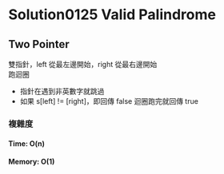 # Solution0125 Valid Palindrome

## Two Pointer

雙指針，left 從最左邊開始，right 從最右邊開始  
跑迴圈
- 指針在遇到非英數字就跳過  
- 如果 s[left] != [right]，即回傳 false
迴圈跑完就回傳 true

### 複雜度

#### Time: O(n)

#### Memory: O(1)